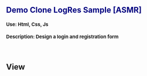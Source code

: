 <h2 style="color: navy; font-weight: bold;">Demo Clone LogRes Sample [ASMR]</h2>
<h4 style="font-size: 13px;">Use: Html, Css, Js</h4>
<h4 style="font-size: 13px;">Description: Design a login and registration form</h4>
<br>
<h2>View<h2>
